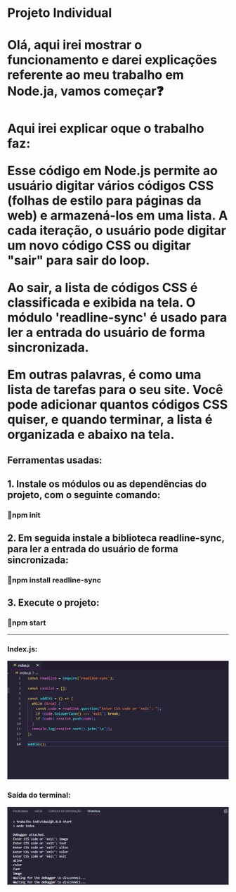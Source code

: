 # Projeto Individual

<h1>Olá, aqui irei mostrar o funcionamento e darei explicações referente ao meu trabalho em Node.ja, vamos começar❓</h1>
<h1>Aqui irei explicar oque o trabalho faz:

 Esse código em Node.js permite ao usuário digitar vários códigos CSS (folhas de estilo para páginas da web) e armazená-los em uma lista. A cada iteração, o usuário pode digitar um novo código CSS ou digitar "sair" para sair do loop.

Ao sair, a lista de códigos CSS é classificada e exibida na tela. O módulo 'readline-sync' é usado para ler a entrada do usuário de forma sincronizada.

Em outras palavras, é como uma lista de tarefas para o seu site. Você pode adicionar quantos códigos CSS quiser, e quando terminar, a lista é organizada e abaixo na tela.</h1>
<h2>Ferramentas usadas:</h2>

<h2>1. Instale os módulos ou as dependências do projeto, com o seguinte comando:</h2>

<h3>🧩npm init</h3>

<h2>2. Em seguida instale a biblioteca readline-sync, para ler a entrada do usuário de forma sincronizada:</h2>

<h3>🧩npm install readline-sync</h3>

<h2>3. Execute o projeto:</h2>

<h3>🚀npm start</h3>
<hr>








<h3>Index.js:</h3>

![image](https://github.com/VALdeilSONn/TrabalhoIndividualNode/blob/main/Index.png?raw=true)
<h3>Saída do terminal:</h3>

![image](https://github.com/VALdeilSONn/TrabalhoIndividualNode/blob/main/Terminal.png?raw=true)
